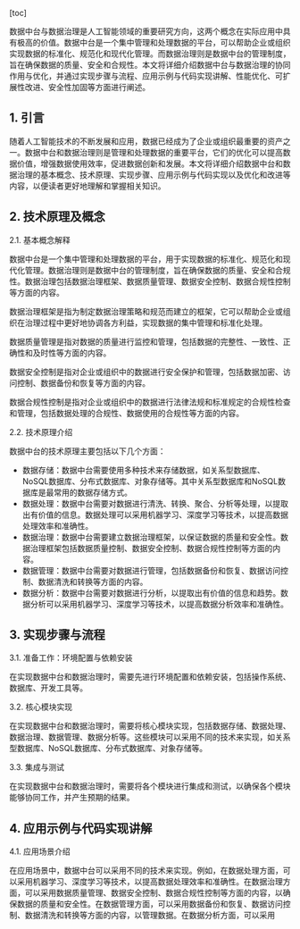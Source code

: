 
[toc]                    
                
                
数据中台与数据治理是人工智能领域的重要研究方向，这两个概念在实际应用中具有极高的价值。数据中台是一个集中管理和处理数据的平台，可以帮助企业或组织实现数据的标准化、规范化和现代化管理。而数据治理则是数据中台的管理制度，旨在确保数据的质量、安全和合规性。本文将详细介绍数据中台与数据治理的协同作用与优化，并通过实现步骤与流程、应用示例与代码实现讲解、性能优化、可扩展性改进、安全性加固等方面进行阐述。

## 1. 引言

随着人工智能技术的不断发展和应用，数据已经成为了企业或组织最重要的资产之一。数据中台和数据治理则是管理和处理数据的重要平台，它们的优化可以提高数据价值，增强数据使用效率，促进数据创新和发展。本文将详细介绍数据中台和数据治理的基本概念、技术原理、实现步骤、应用示例与代码实现以及优化和改进等内容，以便读者更好地理解和掌握相关知识。

## 2. 技术原理及概念

2.1. 基本概念解释

数据中台是一个集中管理和处理数据的平台，用于实现数据的标准化、规范化和现代化管理。数据治理则是数据中台的管理制度，旨在确保数据的质量、安全和合规性。数据治理包括数据治理框架、数据质量管理、数据安全控制、数据合规性控制等方面的内容。

数据治理框架是指为制定数据治理策略和规范而建立的框架，它可以帮助企业或组织在治理过程中更好地协调各方利益，实现数据的集中管理和标准化处理。

数据质量管理是指对数据的质量进行监控和管理，包括数据的完整性、一致性、正确性和及时性等方面的内容。

数据安全控制是指对企业或组织中的数据进行安全保护和管理，包括数据加密、访问控制、数据备份和恢复等方面的内容。

数据合规性控制是指对企业或组织中的数据进行法律法规和标准规定的合规性检查和管理，包括数据处理的合规性、数据使用的合规性等方面的内容。

2.2. 技术原理介绍

数据中台的技术原理主要包括以下几个方面：

* 数据存储：数据中台需要使用多种技术来存储数据，如关系型数据库、NoSQL数据库、分布式数据库、对象存储等。其中关系型数据库和NoSQL数据库是最常用的数据存储方式。
* 数据处理：数据中台需要对数据进行清洗、转换、聚合、分析等处理，以提取出有价值的信息。数据处理可以采用机器学习、深度学习等技术，以提高数据处理效率和准确性。
* 数据治理：数据中台需要建立数据治理框架，以保证数据的质量和安全性。数据治理框架包括数据质量控制、数据安全控制、数据合规性控制等方面的内容。
* 数据管理：数据中台需要对数据进行管理，包括数据备份和恢复、数据访问控制、数据清洗和转换等方面的内容。
* 数据分析：数据中台需要对数据进行分析，以提取出有价值的信息和趋势。数据分析可以采用机器学习、深度学习等技术，以提高数据分析效率和准确性。

## 3. 实现步骤与流程

3.1. 准备工作：环境配置与依赖安装

在实现数据中台和数据治理时，需要先进行环境配置和依赖安装，包括操作系统、数据库、开发工具等。

3.2. 核心模块实现

在实现数据中台和数据治理时，需要将核心模块实现，包括数据存储、数据处理、数据治理、数据管理、数据分析等。这些模块可以采用不同的技术来实现，如关系型数据库、NoSQL数据库、分布式数据库、对象存储等。

3.3. 集成与测试

在实现数据中台和数据治理时，需要将各个模块进行集成和测试，以确保各个模块能够协同工作，并产生预期的结果。

## 4. 应用示例与代码实现讲解

4.1. 应用场景介绍

在应用场景中，数据中台可以采用不同的技术来实现。例如，在数据处理方面，可以采用机器学习、深度学习等技术，以提高数据处理效率和准确性。在数据治理方面，可以采用数据质量管理、数据安全控制、数据合规性控制等方面的内容，以确保数据的质量和安全性。在数据管理方面，可以采用数据备份和恢复、数据访问控制、数据清洗和转换等方面的内容，以管理数据。在数据分析方面，可以采用

